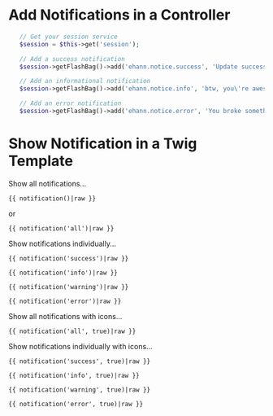 Add Notifications in a Controller
=
```php
   // Get your session service
   $session = $this->get('session');

   // Add a success notification
   $session->getFlashBag()->add('ehann.notice.success', 'Update successful!');

   // Add an informational notification
   $session->getFlashBag()->add('ehann.notice.info', 'btw, you\'re awesome');

   // Add an error notification
   $session->getFlashBag()->add('ehann.notice.error', 'You broke something!');
```

Show Notification in a Twig Template
=

Show all notifications...

```twig
{{ notification()|raw }}
```
or 
```twig
{{ notification('all')|raw }}
```

Show notifications individually...
```twig
{{ notification('success')|raw }}

{{ notification('info')|raw }}

{{ notification('warning')|raw }}

{{ notification('error')|raw }}
```

Show all notifications with icons...
```twig
{{ notification('all', true)|raw }}
```

Show notifications individually with icons...
```twig
{{ notification('success', true)|raw }}

{{ notification('info', true)|raw }}

{{ notification('warning', true)|raw }}

{{ notification('error', true)|raw }}
```